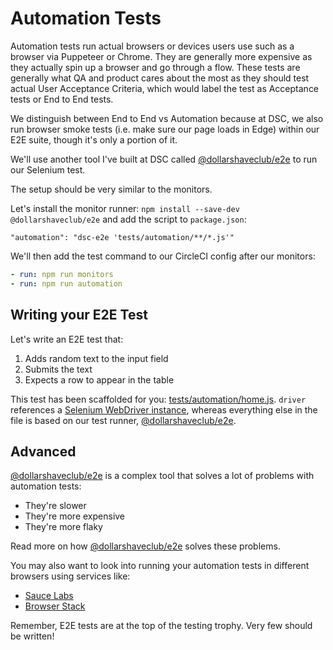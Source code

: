 
# Automation Tests

Automation tests run actual browsers or devices users use
such as a browser via Puppeteer or Chrome.
They are generally more expensive as they actually spin up a browser and go
through a flow. These tests are generally what QA and product cares about the most
as they should test actual User Acceptance Criteria, which would label the test
as Acceptance tests or End to End tests.

We distinguish between End to End vs Automation because at DSC, we also
run browser smoke tests (i.e. make sure our page loads in Edge) within our E2E suite,
though it's only a portion of it.

We'll use another tool I've built at DSC called
[@dollarshaveclub/e2e](https://github.com/dollarshaveclub/e2e)
to run our Selenium test.

The setup should be very similar to the monitors.

Let's install the monitor runner: `npm install --save-dev @dollarshaveclub/e2e`
and add the script to `package.json`:

```
"automation": "dsc-e2e 'tests/automation/**/*.js'"
```

We'll then add the test command to our CircleCI config after our monitors:

```yaml
- run: npm run monitors
- run: npm run automation
```

## Writing your E2E Test

Let's write an E2E test that:

1. Adds random text to the input field
1. Submits the text
1. Expects a row to appear in the table

This test has been scaffolded for you: [tests/automation/home.js](https://github.com/jonathanong/ci-reference-app/blob/master/tests/automation/home.js).
`driver` references a [Selenium WebDriver instance](http://seleniumhq.github.io/selenium/docs/api/javascript/module/selenium-webdriver/),
whereas everything else in the file is based on our test runner, [@dollarshaveclub/e2e](https://github.com/dollarshaveclub/e2e).

## Advanced

[@dollarshaveclub/e2e](https://github.com/dollarshaveclub/e2e) is a complex tool
that solves a lot of problems with automation tests:

- They're slower
- They're more expensive
- They're more flaky

Read more on how [@dollarshaveclub/e2e](https://github.com/dollarshaveclub/e2e) solves these problems.

You may also want to look into running your automation tests in different browsers
using services like:

- [Sauce Labs](https://saucelabs.com/)
- [Browser Stack](https://www.browserstack.com/)

Remember, E2E tests are at the top of the testing trophy.
Very few should be written!
